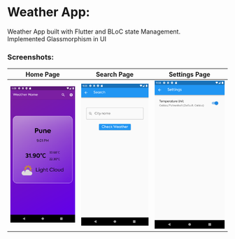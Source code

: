 # Weather App:
Weather App built with Flutter and BLoC state Management.\
Implemented Glassmorphism in UI

### Screenshots:
Home Page             |  Search Page           |        Settings Page
:-------------------------:|:-------------------------:|:-------------------------:
![](https://github.com/ShunyaCodes/Weather-App/blob/main/screenshots/Homepage.png)  |  ![](https://github.com/ShunyaCodes/Weather-App/blob/main/screenshots/Search.png)|  ![](https://github.com/ShunyaCodes/Weather-App/blob/main/screenshots/Settings.png)

